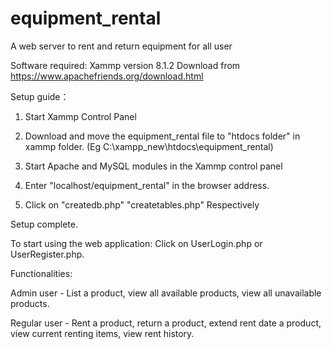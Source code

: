 # equipment_rental
A web server to rent and return equipment for all user

Software required: Xammp version 8.1.2
Download from https://www.apachefriends.org/download.html

Setup guide：

1. Start Xammp Control Panel

2) Download and move the equipment_rental file to "htdocs folder" in xammp folder. (Eg  C:\xampp_new\htdocs\equipment_rental)


3) Start Apache and MySQL modules in the Xammp control panel


4) Enter "localhost/equipment_rental" in the browser address.


5) Click on "createdb.php"	"createtables.php" Respectively



Setup complete.

To start using the web application:
Click on UserLogin.php or UserRegister.php.

Functionalities:

Admin user - List a product, view all available products, view all unavailable products.


Regular user - Rent a product, return a product, extend rent date a product, view current renting items, view rent history.
